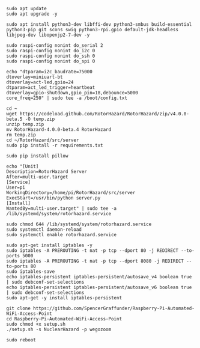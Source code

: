 `sudo apt update`\
`sudo apt upgrade -y`

`sudo apt install python3-dev libffi-dev python3-smbus build-essential python3-pip git scons swig python3-rpi.gpio default-jdk-headless libjpeg-dev libopenjp2-7-dev -y`

`sudo raspi-config nonint do_serial 2`\
`sudo raspi-config nonint do_i2c 0`\
`sudo raspi-config nonint do_ssh 0`\
`sudo raspi-config nonint do_spi 0`

`echo "dtparam=i2c_baudrate=75000`\
`dtoverlay=miniuart-bt`\
`dtoverlay=act-led,gpio=24`\
`dtparam=act_led_trigger=heartbeat`\
`dtoverlay=gpio-shutdown,gpio_pin=18,debounce=5000`\
`core_freq=250" | sudo tee -a /boot/config.txt`

`cd ~`\
`wget https://codeload.github.com/RotorHazard/RotorHazard/zip/v4.0.0-beta.5 -O temp.zip`\
`unzip temp.zip`\
`mv RotorHazard-4.0.0-beta.4 RotorHazard`\
`rm temp.zip`\
`cd ~/RotorHazard/src/server`\
`sudo pip install -r requirements.txt`

`sudo pip install pillow`

`echo "[Unit]`\
`Description=RotorHazard Server`\
`After=multi-user.target`\
`[Service]`\
`User=pi`\
`WorkingDirectory=/home/pi/RotorHazard/src/server`\
`ExecStart=/usr/bin/python server.py`\
`[Install]`\
`WantedBy=multi-user.target" | sudo tee -a /lib/systemd/system/rotorhazard.service`

`sudo chmod 644 /lib/systemd/system/rotorhazard.service`\
`sudo systemctl daemon-reload`\
`sudo systemctl enable rotorhazard.service`

`sudo apt-get install iptables -y`\
`sudo iptables -A PREROUTING -t nat -p tcp --dport 80 -j REDIRECT --to-ports 5000`\
`sudo iptables -A PREROUTING -t nat -p tcp --dport 8080 -j REDIRECT --to-ports 80`\
`sudo iptables-save`\
`echo iptables-persistent iptables-persistent/autosave_v4 boolean true | sudo debconf-set-selections`\
`echo iptables-persistent iptables-persistent/autosave_v6 boolean true | sudo debconf-set-selections`\
`sudo apt-get -y install iptables-persistent`


`git clone https://github.com/SpencerGraffunder/Raspberry-Pi-Automated-WiFi-Access-Point`\
`cd Raspberry-Pi-Automated-WiFi-Access-Point`\
`sudo chmod +x setup.sh`\
`./setup.sh -s NuclearHazard -p wegozoom`

`sudo reboot`